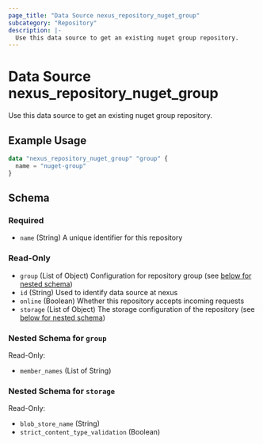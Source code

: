 ```yaml
---
page_title: "Data Source nexus_repository_nuget_group"
subcategory: "Repository"
description: |-
  Use this data source to get an existing nuget group repository.
---
```

# Data Source nexus_repository_nuget_group
Use this data source to get an existing nuget group repository.
## Example Usage
```terraform
data "nexus_repository_nuget_group" "group" {
  name = "nuget-group"
}
```
<!-- schema generated by tfplugindocs -->
## Schema

### Required

- `name` (String) A unique identifier for this repository

### Read-Only

- `group` (List of Object) Configuration for repository group (see [below for nested schema](#nestedatt--group))
- `id` (String) Used to identify data source at nexus
- `online` (Boolean) Whether this repository accepts incoming requests
- `storage` (List of Object) The storage configuration of the repository (see [below for nested schema](#nestedatt--storage))

<a id="nestedatt--group"></a>
### Nested Schema for `group`

Read-Only:

- `member_names` (List of String)


<a id="nestedatt--storage"></a>
### Nested Schema for `storage`

Read-Only:

- `blob_store_name` (String)
- `strict_content_type_validation` (Boolean)
